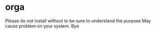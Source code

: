 # orga

Please do not install without to be sure to understand the purpose
May cause problem on your system.
Bye
